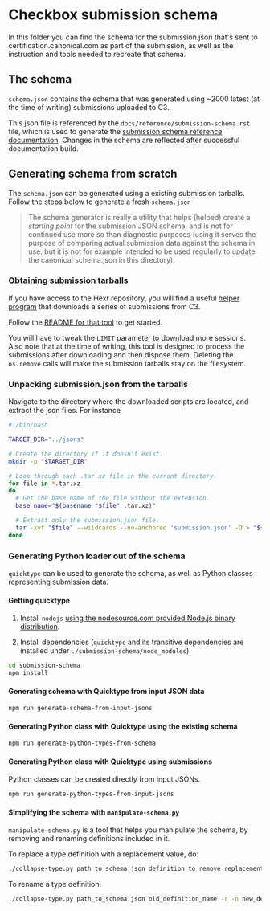 # Checkbox submission schema

In this folder you can find the schema for the submission.json that's sent to certification.canonical.com as part of the submission, as well as the instruction and tools needed to recreate that schema.

## The schema

`schema.json` contains the schema that was generated using ~2000 latest (at the time of writing) submissions uploaded to C3.

This json file is referenced by the `docs/reference/submission-schema.rst` file, which is used to generate the 
[submission schema reference documentation](https://checkbox.readthedocs.io/en/latest/reference/submission-schema.html).
Changes in the schema are reflected after successful documentation build.

## Generating schema from scratch

The `schema.json` can be generated using a existing submission tarballs.
Follow the steps below to generate a fresh `schema.json`

> The schema generator is really a utility that helps (helped) create a _starting point_ for the submission JSON schema, and is not for continued use more so than diagnostic purposes (using it serves the purpose of comparing actual submission data against the schema in use, but it is not for example intended to be used regularly to update the canonical schema.json in this directory).

### Obtaining submission tarballs

If you have access to the Hexr repository, you will find a useful
[helper program](https://github.com/canonical/hexr/blob/main/scripts/download_submissions.py) that downloads a series of submissions from C3.

Follow the [README for that tool](https://github.com/canonical/hexr/blob/main/scripts/README.md) to get started.

You will have to tweak the `LIMIT` parameter to download more sessions.
Also note that at the time of writing, this tool is designed to process the submissions
after downloading and then dispose them. Deleting the `os.remove` calls will
make the submission tarballs stay on the filesystem.

### Unpacking submission.json from the tarballs

Navigate to the directory where the downloaded scripts are located, and extract the json files. For instance

```bash
#!/bin/bash

TARGET_DIR="../jsons"

# Create the directory if it doesn't exist.
mkdir -p "$TARGET_DIR"

# Loop through each .tar.xz file in the current directory.
for file in *.tar.xz
do
  # Get the base name of the file without the extension.
  base_name="$(basename "$file" .tar.xz)"

  # Extract only the submission.json file.
  tar -xvf "$file" --wildcards --no-anchored 'submission.json' -O > "${TARGET_DIR}/${base_name}.json"
done

```

### Generating Python loader out of the schema

`quicktype` can be used to generate the schema, as well as Python classes representing submission data.

#### Getting quicktype

1. Install `nodejs` [using the nodesource.com provided Node.js binary distribution](https://github.com/nodesource/distributions#nodejs).

2. Install dependencies (`quicktype` and its transitive dependencies are installed under `./submission-schema/node_modules`).

```bash
cd submission-schema
npm install
```

#### Generating schema with Quicktype from input JSON data

```bash
npm run generate-schema-from-input-jsons
```

#### Generating Python class with Quicktype using the existing schema

```bash
npm run generate-python-types-from-schema
```


#### Generating Python class with Quicktype using submissions

Python classes can be created directly from input JSONs.

```bash
npm run generate-python-types-from-input-jsons
```

#### Simplifying the schema with `manipulate-schema.py`

`manipulate-schema.py` is a tool that helps you manipulate the schema, by removing and renaming definitions included in it.

To replace a type definition with a replacement value, do:

```bash
./collapse-type.py path_to_schema.json definition_to_remove replacement_value -o output_file.json
```

To rename a type definition:

```bash
./collapse-type.py path_to_schema.json old_definition_name -r -n new_definition_name -o output_file.json
```